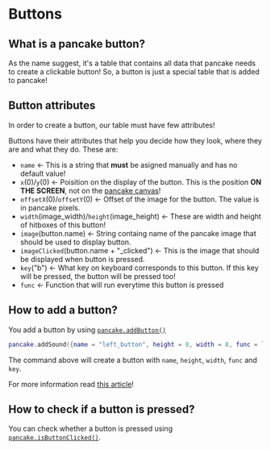 # Buttons

## What is a pancake button?

As the name suggest, it's a table that contains all data that pancake needs to create a clickable button! So, a button is just a special table that is added to pancake!

## Button attributes

In order to create a button, our table must have few attributes!

Buttons have their attributes that help you decide how they look, where they are and what they do. These are:
- `name` <- This is a string that **must** be asigned manually and has no default value!
- `x`(0)/`y`(0) <- Poisition on the display of the button. This is the position **ON THE SCREEN**, not on the [pancake canvas](http://mightypancake.games/#/documentation/topics/pancake_canvas)!
- `offsetX`(0)/`offsetY`(0) <- Offset of the image for the button. The value is in pancake pixels.
- `width`(image_width)/`height`(image_height) <- These are width and height of hitboxes of this button!
- `image`(button.name) <- String containg name of the pancake image that should be used to display button.
- `imageClicked`(button.name + "\_clicked") <- This is the image that should be displayed when button is pressed.
- `key`("b") <- What key on keyboard corresponds to this button. If this key will be pressed, the button will be pressed too!
- `func` <- Function that will run everytime this button is pressed

## How to add a button?

You add a button by using [`pancake.addButton()`](http://mightypancake.games/#/documentation/functions/pancake.addButton())

```lua
pancake.addSound({name = "left_button", height = 8, width = 8, func = leftPressed, key = "a"})
```

The command above will create a button with `name`, `height`, `width`, `func` and `key`.

For more information read [this article](http://mightypancake.games/#/documentation/functions/pancake.addButton())!

## How to check if a button is pressed?

You can check whether a button is pressed using [`pancake.isButtonClicked()`](http://mightypancake.games/#/documentation/functions/pancake.addButton()).
